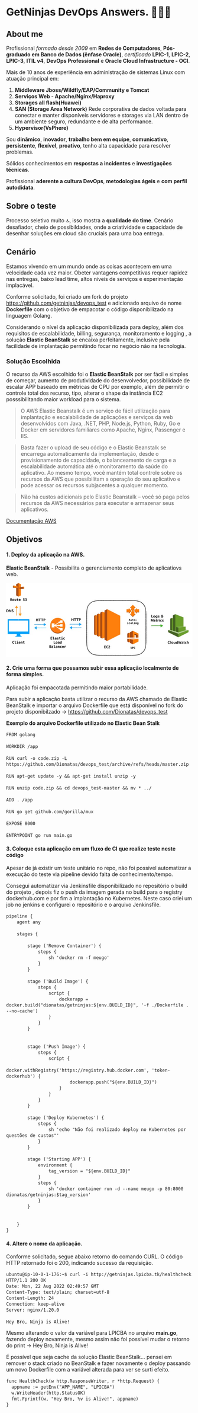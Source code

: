# GetNinjas DevOps Answers. 🚀🚀🚀

## About me

Profissional *formado desde 2009* em **Redes de Computadores**, **Pós-graduado em Banco de Dados (ênfase Oracle)**, *certificado* **LPIC-1**, **LPIC-2**, **LPIC-3**, **ITIL v4**, **DevOps Professional** e **Oracle Cloud Infrastructure - OCI**.

Mais de 10 anos de experiência em administração de sistemas Linux com atuação principal em:
1) **Middleware Jboss/Wildfly/EAP/Community e Tomcat**
2) **Serviços Web - Apache/Nginx/Haproxy**
3) **Storages all flash(Huawei)**
4) **SAN (Storage Area Network)** Rede corporativa de dados voltada para conectar e manter disponíveis servidores e storages via LAN dentro de um ambiente seguro, redundante e de alta performance.
4) **Hypervisor(VsPhere)**<br>

Sou **dinâmico**, **inovador**, **trabalho bem em equipe**, **comunicativo**, **persistente**, **flexível**, **proativo**, tenho alta capacidade para resolver problemas. <br>

Sólidos conhecimentos em **respostas a incidentes** e **investigações técnicas**. <br>

Profissional **aderente a cultura DevOps**, **metodologias ágeis** e **com perfil autodidata**. <br>


## Sobre o teste
Processo seletivo muito 🔝, isso mostra a **qualidade do time**. Cenário desafiador, cheio de possibildades, onde a criatividade e capacidade de desenhar soluções em cloud são cruciais para uma boa entrega.<br>


## Cenário
Estamos vivendo em um mundo onde as coisas acontecem em uma velocidade cada vez maior. Obeter vantagens competitivas requer rapidez nas entregas, baixo lead time, altos níveis de serviços e experimentação implacável. <br>

Conforme solicitado, foi criado um fork do projeto https://github.com/getninjas/devops_test e adicionado arquivo de nome **Dockerfile** com o objetivo de empacotar o código disponibilizado na linguagem Golang.

Considerando o nível da aplicação disponibilizada para deploy, além dos requisitos de escalabilidade, billing, segurança, monitoramento e logging , a solução **Elastic BeanStalk** se encaixa perfeitamente, inclusive pela facilidade de implantação permitindo focar no negócio não na tecnologia. 


### Solução Escolhida 
O recurso da AWS escolhido foi o **Elastic BeanStalk** por ser fácil e simples de começar, aumento de produtividade do desenvolvedor, possibilidade de escalar APP baseado em métricas de CPU por exemplo, além de permitir o controle total dos recurso, tipo, alterar o shape da instância EC2 posssibilitando maior workload para o sistema. <br>


>O AWS Elastic Beanstalk é um serviço de fácil utilização para implantação e escalabilidade de aplicações e serviços da web desenvolvidos com Java, .NET, PHP, Node.js, Python, Ruby, Go e Docker em servidores familiares como Apache, Nginx, Passenger e IIS.<br>

>Basta fazer o upload de seu código e o Elastic Beanstalk se encarrega automaticamente da implementação, desde o provisionamento de capacidade, o balanceamento de carga e a escalabilidade automática até o monitoramento da saúde do aplicativo. Ao mesmo tempo, você mantém total controle sobre os recursos da AWS que possibilitam a operação do seu aplicativo e pode acessar os recursos subjacentes a qualquer momento.<br>

>Não há custos adicionais pelo Elastic Beanstalk – você só paga pelos recursos da AWS necessários para executar e armazenar seus aplicativos.

[Documentação AWS](https://aws.amazon.com/pt/elasticbeanstalk/)


## Objetivos

#### 1. Deploy da aplicação na AWS.

**Elastic BeanStalk** - Possibilita o gerenciamento completo de aplicatiovs web. <br>

![Arquitetura da Solução](./images/architecture.jpg)

#### 2. Crie uma forma que possamos subir essa aplicação localmente de forma simples.
Aplicação foi empacotada permitindo maior portabilidade. <br>

Para subir a aplicação basta utilizar o recurso da AWS chamado de Elastic BeanStalk e importar o arquivo Dockerfile que está disponível no fork do projeto disponibilzado -> https://github.com/Dionatas/devops_test <br>

**Exemplo do arquivo Dockerfile utilizado no Elastic Bean Stalk**

```
FROM golang

WORKDIR /app

RUN curl -o code.zip -L https://github.com/Dionatas/devops_test/archive/refs/heads/master.zip

RUN apt-get update -y && apt-get install unzip -y

RUN unzip code.zip && cd devops_test-master && mv * ../

ADD . /app

RUN go get github.com/gorilla/mux

EXPOSE 8000

ENTRYPOINT go run main.go

```

#### 3. Coloque esta aplicação em um fluxo de CI que realize teste neste código
Apesar de já existir um teste unitário no repo, não foi possivel automatizar a execução do teste via pipeline devido falta de conhecimento/tempo. 

Consegui automatizar via Jenkinsfile disponibilizado no repositório o build do projeto , depois fiz o push da imagem gerada no build para o registry dockerhub.com e por fim a implantação no Kubernetes. Neste caso criei um job no jenkins e configurei o repositório e o arquivo Jenkinsfile. 

```
pipeline {
    agent any 

    stages {
        
        stage ('Remove Container') {
            steps {
                sh 'docker rm -f meugo'
            }
        } 
        
        stage ('Build Image') {
            steps {
                script {
                    dockerapp = docker.build("dionatas/getninjas:${env.BUILD_ID}", '-f ./Dockerfile . --no-cache')
                }
            }
        }
        

        stage ('Push Image') {
            steps {
                script {
                    docker.withRegistry('https://registry.hub.docker.com', 'token-dockerhub') {
                        dockerapp.push("${env.BUILD_ID}")
                    }
                }
            }
        }

        stage ('Deploy Kubernetes') {
            steps {
                sh 'echo "Não foi realizado deploy no Kubernetes por questões de custos"'
            }
        } 

        stage ('Starting APP') {
            environment {
                tag_version = "${env.BUILD_ID}"
            }
            steps {
                sh 'docker container run -d --name meugo -p 80:8000 dionatas/getninjas:$tag_version'
            }
        }   
    
    
    }
}

```

#### 4. Altere o nome da aplicação.

Conforme solicitado, segue abaixo retorno do comando CURL. O código HTTP retornado foi o 200, indicando sucesso da requisição. 

``` 
ubuntu@ip-10-0-1-176:~$ curl -i http://getninjas.lpicba.tk/healthcheck
HTTP/1.1 200 OK
Date: Mon, 22 Aug 2022 02:49:57 GMT
Content-Type: text/plain; charset=utf-8
Content-Length: 24
Connection: keep-alive
Server: nginx/1.20.0

Hey Bro, Ninja is Alive!
```

Mesmo alterando o valor da variável para LPICBA no arquivo **main.go**, fazendo deploy novamente, mesmo assim não foi possível mudar o retorno do print -> Hey Bro, Ninja is Alive! <br> 

É possível que seja cache da solução Elastic BeanStalk... pensei em remover o stack criado no BeanStalk e fazer novamente o deploy passando um novo Dockerfile com a variável alterada para ver se surti efeito. 


```
func HealthCheck(w http.ResponseWriter, r *http.Request) {
  appname := getEnv("APP_NAME", "LPICBA")
  w.WriteHeader(http.StatusOK)
  fmt.Fprintf(w, "Hey Bro, %v is Alive!", appname)
}
```